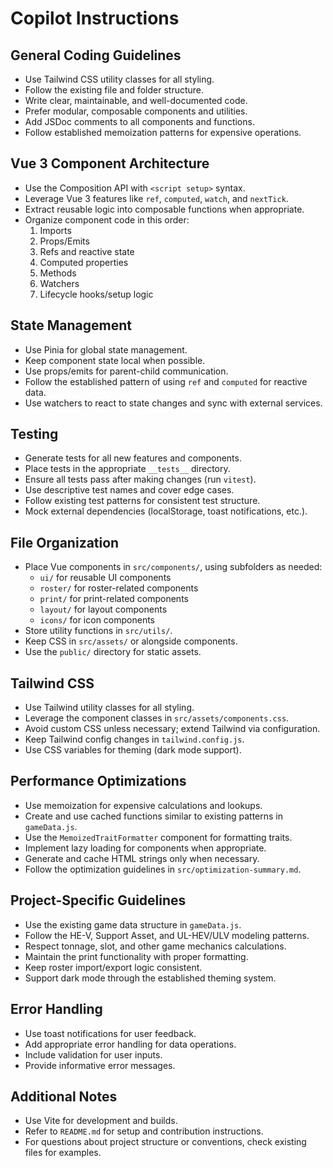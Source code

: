 # Copilot Instructions

## General Coding Guidelines
- Use Tailwind CSS utility classes for all styling.
- Follow the existing file and folder structure.
- Write clear, maintainable, and well-documented code.
- Prefer modular, composable components and utilities.
- Add JSDoc comments to all components and functions.
- Follow established memoization patterns for expensive operations.

## Vue 3 Component Architecture
- Use the Composition API with `<script setup>` syntax.
- Leverage Vue 3 features like `ref`, `computed`, `watch`, and `nextTick`.
- Extract reusable logic into composable functions when appropriate.
- Organize component code in this order:
  1. Imports
  2. Props/Emits
  3. Refs and reactive state
  4. Computed properties
  5. Methods
  6. Watchers
  7. Lifecycle hooks/setup logic

## State Management
- Use Pinia for global state management.
- Keep component state local when possible.
- Use props/emits for parent-child communication.
- Follow the established pattern of using `ref` and `computed` for reactive data.
- Use watchers to react to state changes and sync with external services.

## Testing
- Generate tests for all new features and components.
- Place tests in the appropriate `__tests__` directory.
- Ensure all tests pass after making changes (run `vitest`).
- Use descriptive test names and cover edge cases.
- Follow existing test patterns for consistent test structure.
- Mock external dependencies (localStorage, toast notifications, etc.).

## File Organization
- Place Vue components in `src/components/`, using subfolders as needed:
  - `ui/` for reusable UI components
  - `roster/` for roster-related components
  - `print/` for print-related components
  - `layout/` for layout components
  - `icons/` for icon components
- Store utility functions in `src/utils/`.
- Keep CSS in `src/assets/` or alongside components.
- Use the `public/` directory for static assets.

## Tailwind CSS
- Use Tailwind utility classes for all styling.
- Leverage the component classes in `src/assets/components.css`.
- Avoid custom CSS unless necessary; extend Tailwind via configuration.
- Keep Tailwind config changes in `tailwind.config.js`.
- Use CSS variables for theming (dark mode support).

## Performance Optimizations
- Use memoization for expensive calculations and lookups.
- Create and use cached functions similar to existing patterns in `gameData.js`.
- Use the `MemoizedTraitFormatter` component for formatting traits.
- Implement lazy loading for components when appropriate.
- Generate and cache HTML strings only when necessary.
- Follow the optimization guidelines in `src/optimization-summary.md`.

## Project-Specific Guidelines
- Use the existing game data structure in `gameData.js`.
- Follow the HE-V, Support Asset, and UL-HEV/ULV modeling patterns.
- Respect tonnage, slot, and other game mechanics calculations.
- Maintain the print functionality with proper formatting.
- Keep roster import/export logic consistent.
- Support dark mode through the established theming system.

## Error Handling
- Use toast notifications for user feedback.
- Add appropriate error handling for data operations.
- Include validation for user inputs.
- Provide informative error messages.

## Additional Notes
- Use Vite for development and builds.
- Refer to `README.md` for setup and contribution instructions.
- For questions about project structure or conventions, check existing files for examples.
